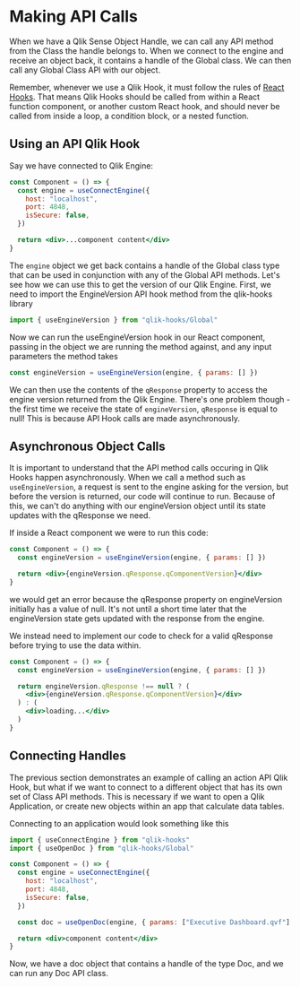 # Making API Calls

When we have a Qlik Sense Object Handle, we can call any API method from the Class the handle belongs to. When we connect to the engine and receive an object back, it contains a handle of the Global class. We can then call any Global Class API with our object.

Remember, whenever we use a Qlik Hook, it must follow the rules of [React Hooks](https://reactjs.org/docs/hooks-rules.html). That means Qlik Hooks should be called from within a React function component, or another custom React hook, and should never be called from inside a loop, a condition block, or a nested function.

## Using an API Qlik Hook

Say we have connected to Qlik Engine:

```jsx
const Component = () => {
  const engine = useConnectEngine({
    host: "localhost",
    port: 4848,
    isSecure: false,
  })

  return <div>...component content</div>
}
```

The `engine` object we get back contains a handle of the Global class type that can be used in conjunction with any of the Global API methods. Let's see how we can use this to get the version of our Qlik Engine. First, we need to import the EngineVersion API hook method from the qlik-hooks library

```jsx
import { useEngineVersion } from "qlik-hooks/Global"
```

Now we can run the useEngineVersion hook in our React component, passing in the object we are running the method against, and any input parameters the method takes

```jsx
const engineVersion = useEngineVersion(engine, { params: [] })
```

We can then use the contents of the `qResponse` property to access the engine version returned from the Qlik Engine. There's one problem though - the first time we receive the state of `engineVersion`, `qResponse` is equal to null! This is because API Hook calls are made asynchronously.

## Asynchronous Object Calls

It is important to understand that the API method calls occuring in Qlik Hooks happen asynchronously. When we call a method such as `useEngineVersion`, a request is sent to the engine asking for the version, but before the version is returned, our code will continue to run. Because of this, we can't do anything with our engineVersion object until its state updates with the qResponse we need.

If inside a React component we were to run this code:

```jsx
const Component = () => {
  const engineVersion = useEngineVersion(engine, { params: [] })

  return <div>{engineVersion.qResponse.qComponentVersion}</div>
}
```

we would get an error because the qResponse property on engineVersion initially has a value of null. It's not until a short time later that the engineVersion state gets updated with the response from the engine.

We instead need to implement our code to check for a valid qResponse before trying to use the data within.

```jsx
const Component = () => {
  const engineVersion = useEngineVersion(engine, { params: [] })

  return engineVersion.qResponse !== null ? (
    <div>{engineVersion.qResponse.qComponentVersion}</div>
  ) : (
    <div>loading...</div>
  )
}
```

## Connecting Handles

The previous section demonstrates an example of calling an action API Qlik Hook, but what if we want to connect to a different object that has its own set of Class API methods. This is necessary if we want to open a Qlik Application, or create new objects within an app that calculate data tables.

Connecting to an application would look something like this

```jsx
import { useConnectEngine } from "qlik-hooks"
import { useOpenDoc } from "qlik-hooks/Global"

const Component = () => {
  const engine = useConnectEngine({
    host: "localhost",
    port: 4848,
    isSecure: false,
  })

  const doc = useOpenDoc(engine, { params: ["Executive Dashboard.qvf"] })

  return <div>component content</div>
}
```

Now, we have a doc object that contains a handle of the type Doc, and we can run any Doc API class.
